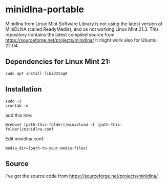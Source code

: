 # minidlna-portable

Minidlna from Linux Mint Software Library is not using the latest version of MiniDLNA (called ReadyMedia), and os not working Linux Mint 21.3.
This repository contains the latest compiled source from https://sourceforge.net/projects/minidlna/
It might work also for Ubuntu 22.04.

## Dependencies for Linux Mint 21: 

```
sudo apt install libid3tag0
```

## Installation

```
sudo -i
crontab -e
```

add this line:

```
@reboot [path-this-folder]/minidlnad -f [path-this-folder]/minidlna.conf
```

Edit minidlna.conf:

```
media_dir=[path-to-your-media-files]
```

## Source

I've got the source code from https://sourceforge.net/projects/minidlna/
